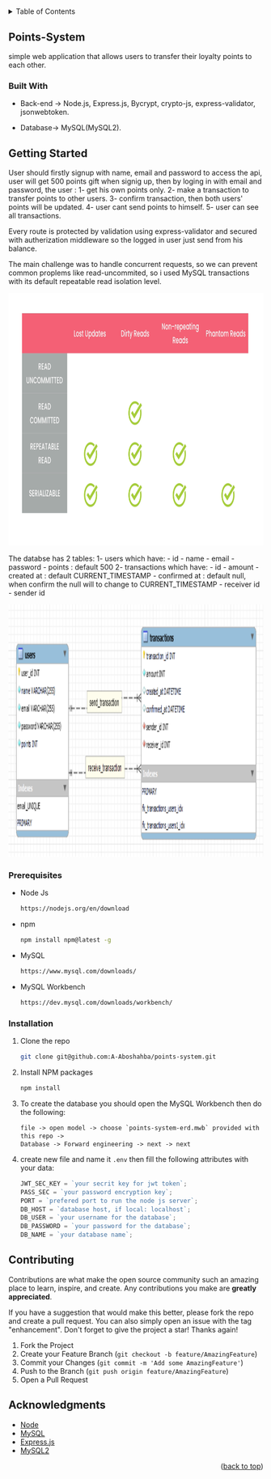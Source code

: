 #

<!-- TABLE OF CONTENTS -->
<details>
  <summary>Table of Contents</summary>
  <ol>
    <li>
      <a href="#points-system">About The Project</a>
      <ul>
        <li><a href="#built-with">Built With</a></li>
      </ul>
    </li>
    <li>
      <a href="#getting-started">Getting Started</a>
      <ul>
        <li><a href="#prerequisites">Prerequisites</a></li>
        <li><a href="#installation">Installation</a></li>
      </ul>
    </li>
    <li><a href="#contributing">Contributing</a></li>
    <li><a href="#acknowledgments">Acknowledgments</a></li>
  </ol>
</details>

<!-- ABOUT THE PROJECT -->

## Points-System

simple web application that allows users to transfer their loyalty points to each other.

### Built With

- Back-end -> Node.js, Express.js, Bycrypt, crypto-js, express-validator, jsonwebtoken.

- Database-> MySQL(MySQL2).

<!-- GETTING STARTED -->

## Getting Started

User should firstly signup with name, email and password to access the api, user will get 500 points gift when signig up, then by loging in with email and password, the user :
1- get his own points only.
2- make a transaction to transfer points to other users.
3- confirm transaction, then both users' points will be updated.
4- user cant send points to himself.
5- user can see all transactions.

Every route is protected by validation using express-validator and secured with autherization middleware so the logged in user just send from his balance.

The main challenge was to handle concurrent requests, so we can prevent common proplems like read-uncommited, so i used MySQL transactions with its default repeatable read isolation level.

<img src="levels.png" alt="Logo" width="900" height="500">

The databse has 2 tables:
1- users which have: - id - name - email - password - points : default 500
2- transactions which have: - id - amount - created at : default CURRENT_TIMESTAMP - confirmed at : default null, when confirm the null will to change to CURRENT_TIMESTAMP - receiver id - sender id

<img src="erd.png" alt="Logo" width="900" height="500">

### Prerequisites

- Node Js
  ```sh
  https://nodejs.org/en/download
  ```
- npm
  ```sh
  npm install npm@latest -g
  ```
- MySQL
  ```sh
  https://www.mysql.com/downloads/
  ```
- MySQL Workbench
  ```sh
  https://dev.mysql.com/downloads/workbench/
  ```

### Installation

1. Clone the repo
   ```sh
   git clone git@github.com:A-Aboshahba/points-system.git
   ```
2. Install NPM packages
   ```bash
   npm install
   ```
3. To create the database you should open the MySQL Workbench then do the following:
   ```
   file -> open model -> choose `points-system-erd.mwb` provided with this repo ->
   Database -> Forward engineering -> next -> next
   ```
4. create new file and name it `.env` then fill the following attributes with your data:
   ```js
   JWT_SEC_KEY = `your secrit key for jwt token`;
   PASS_SEC = `your password encryption key`;
   PORT = `prefered port to run the node js server`;
   DB_HOST = `database host, if local: localhost`;
   DB_USER = `your username for the database`;
   DB_PASSWORD = `your password for the database`;
   DB_NAME = `your database name`;
   ```

## Contributing

Contributions are what make the open source community such an amazing place to learn, inspire, and create. Any contributions you make are **greatly appreciated**.

If you have a suggestion that would make this better, please fork the repo and create a pull request. You can also simply open an issue with the tag "enhancement".
Don't forget to give the project a star! Thanks again!

1. Fork the Project
2. Create your Feature Branch (`git checkout -b feature/AmazingFeature`)
3. Commit your Changes (`git commit -m 'Add some AmazingFeature'`)
4. Push to the Branch (`git push origin feature/AmazingFeature`)
5. Open a Pull Request

<!-- ACKNOWLEDGMENTS -->

## Acknowledgments

- [Node](https://nodejs.org/en/docs)
- [MySQL](https://socket.io/docs/v4/)
- [Express.js](https://expressjs.com/en/5x/api.html)
- [MySQL2](https://www.npmjs.com/package/mysql2)

<p align="right">(<a href="#readme-top">back to top</a>)</p>
